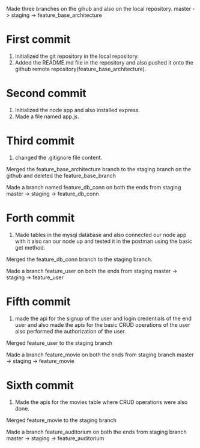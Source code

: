 Made three branches on the gihub and also on the local repository.
    master -> staging -> feature_base_architecture

# First commit
1. Initialized the git repository in the local repository.
2. Added the README.md file in the repository and also pushed it onto the github remote repository(feature_base_architecture).

# Second commit
1. Initialized the node app and also installed express.
2. Made a file named app.js.

# Third commit
1. changed the .gitignore file content.

Merged the feature_base_architecture branch to the staging branch on the github and deleted the feature_base_branch

Made a branch named feature_db_conn on both the ends from staging
    master -> staging -> feature_db_conn

# Forth commit
1. Made tables in the mysql database and also connected our node app with it also ran our node up and tested it in the postman using the basic get method.

Merged the feature_db_conn branch to the staging branch.

Made a branch feature_user on both the ends from staging
    master -> staging -> feature_user

# Fifth commit
1. made the api for the signup of the user and login credentials of the end user and also made the apis for the basic CRUD operations of the user also performed the authorization of the user.

Merged feature_user to the staging branch

Made a branch feature_movie on both the ends from staging branch
    master -> staging -> feature_movie

# Sixth commit
1. Made the apis for the movies table where CRUD operations were also done.

Merged feature_movie to the staging branch

Made a branch feature_auditorium on both the ends from staging branch
    master -> staging -> feature_auditorium

